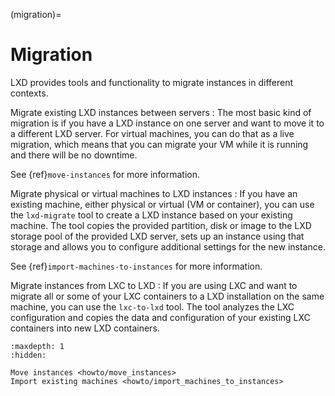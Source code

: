 (migration)=

# Migration

LXD provides tools and functionality to migrate instances in different contexts.

Migrate existing LXD instances between servers
: The most basic kind of migration is if you have a LXD instance on one server and want to move it to a different LXD server.
  For virtual machines, you can do that as a live migration, which means that you can migrate your VM while it is running and there will be no downtime.

  See {ref}`move-instances` for more information.

Migrate physical or virtual machines to LXD instances
: If you have an existing machine, either physical or virtual (VM or container), you can use the `lxd-migrate` tool to create a LXD instance based on your existing machine.
  The tool copies the provided partition, disk or image to the LXD storage pool of the provided LXD server, sets up an instance using that storage and allows you to configure additional settings for the new instance.

  See {ref}`import-machines-to-instances` for more information.

Migrate instances from LXC to LXD
: If you are using LXC and want to migrate all or some of your LXC containers to a LXD installation on the same machine, you can use the `lxc-to-lxd` tool.
  The tool analyzes the LXC configuration and copies the data and configuration of your existing LXC containers into new LXD containers.

```{toctree}
:maxdepth: 1
:hidden:

Move instances <howto/move_instances>
Import existing machines <howto/import_machines_to_instances>
```
